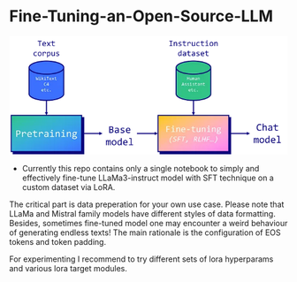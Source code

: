 # Fine-Tuning-an-Open-Source-LLM
![Alt text](fine.png)


* Currently this repo contains only a single notebook to simply and effectively fine-tune LLaMa3-instruct model with SFT technique on a custom dataset via LoRA.

The critical part is data preperation for your own use case. Please note that LLaMa and Mistral family models have different styles of data formatting. Besides, sometimes fine-tuned model one may encounter a weird behaviour of generating endless texts! The main rationale is the configuration of EOS tokens and token padding.

For experimenting I recommend to try different sets of lora hyperparams and various lora target modules. 
